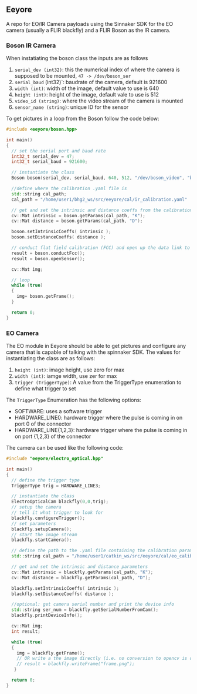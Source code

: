 ## Eeyore ##

A repo for EO/IR Camera payloads using the Sinnaker SDK for the EO camera (usually a FLIR blackfly) and a FLIR Boson as the IR camera.

### Boson IR Camera ###

When instatiating the boson class the inputs are as follows
1. `serial_dev (int32)`: this the numerical index of where the camera is supposed to be mounted,  `47 -> /dev/boson_ser` 
2. `serial_baud` (int32)`: baudrate of the camera, default is 921600
3. `width (int)`: width of the image, default value to use is 640
4. `height (int)`: height of the image, default vale to use is 512
5. `video_id (string)`: where the video stream of the camera is mounted
6. `sensor_name (string)`: unique ID for the sensor

To get pictures in a loop from the Boson follow the code below:
```cpp
#include <eeyore/boson.hpp>

int main()
{
  // set the serial port and baud rate	
  int32_t serial_dev = 47;
  int32_t serial_baud = 921600;

  // instantiate the class 
  Boson boson(serial_dev, serial_baud, 640, 512, "/dev/boson_video", "boson");

  //define where the calibration .yaml file is
  std::string cal_path;
  cal_path = "/home/user1/bhg2_ws/src/eeyore/cal/ir_calibration.yaml"

  // get and set the intrinsic and distance coeffs from the calibration file
  cv::Mat intrinsic = boson.getParams(cal_path, "K");
  cv::Mat distance = boson.getParams(cal_path, "D");

  boson.setIntrinsicCoeffs( intrinsic );
  boson.setDistanceCoeffs( distance );

  // conduct flat field calibration (FCC) and open up the data link to the sensor
  result = boson.conductFcc();
  result = boson.openSensor();

  cv::Mat img;

  // loop
  while (true)
  {
    img= boson.getFrame();
  }

  return 0;
}
```

### EO Camera ###
The EO module in Eeyore should be able to get pictures and configure any camera that is capable of talking with the spinnaker SDK.
The values for instantiating the class are as follows:
1. `height (int)`: image height, use zero for max
2. `width (int)`: iamge width, use zer for max
3. `trigger (TriggerType)`: A value from the TriggerType enumeration to define what trigger to set

The `TriggerType` Enumeration has the following options:
- SOFTWARE: uses a software trigger
- HARDWARE_LINE0: hardware trigger where the pulse is coming in on port 0 of the connector
- HARDWARE_LINE{1,2,3}: hardware trigger where the pulse is coming in on port {1,2,3} of the connector

The camera can be used like the following code:
```cpp
#include "eeyore/electro_optical.hpp"

int main()
{
  // define the trigger type
  TriggerType trig = HARDWARE_LINE3;

  // instantiate the class
  ElectroOpticalCam blackfly(0,0,trig);
  // setup the camera
  // tell it what trigger to look for
  blackfly.configureTrigger();
  // set parameters
  blackfly.setupCamera();
  // start the image stream
  blackfly.startCamera();

  // define the path to the .yaml file containing the calibration parameters
  std::string cal_path = "/home/user1/catkin_ws/src/eeyore/cal/eo_calibration.yaml"

  // get and set the intrinsic and distance parameters
  cv::Mat intrinsic = blackfly.getParams(cal_path, "K");
  cv::Mat distance = blackfly.getParams(cal_path, "D");

  blackfly.setIntrinsicCoeffs( intrinsic );
  blackfly.setDistanceCoeffs( distance );

  //optional: get camera serial number and print the device info
  std::string ser_num = blackfly.getSerialNumberFromCam();
  blackfly.printDeviceInfo();

  cv::Mat img;
  int result;

  while (true)
  {
    img = blackfly.getFrame();
    // OR write a the image directly (i.e. no conversion to opencv is done)
    // result = blackfly.writeFrame("frame.png");
   }

  return 0;
}